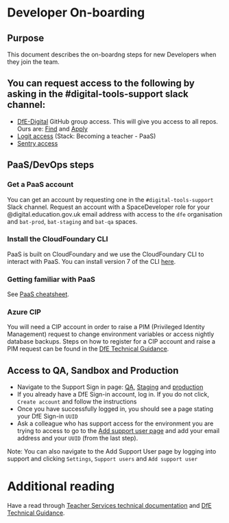 # Developer On-boarding

## Purpose

This document describes the on-boardng steps for new Developers when they join the team.

## You can request access to the following by asking in the #digital-tools-support slack channel:

- [DfE-Digital](https://github.com/DFE-Digital) GitHub group access. This will give you access to all repos. Ours are: [Find](https://github.com/DFE-Digital/find-teacher-training) and [Apply](https://github.com/DFE-Digital/apply-for-teacher-training)
- [Logit access](https://dashboard.logit.io/a/eeeb8311-79d8-49ab-9410-9b6d76b26f72) (Stack: Becoming a teacher - PaaS)
- [Sentry access](https://sentry.io/auth/login/dfe-teacher-services/)

## PaaS/DevOps steps

### Get a PaaS account
You can get an account by requesting one in the `#digital-tools-support` Slack channel. Request an account with a SpaceDeveloper role for your @digital.education.gov.uk email address with access to the `dfe` organisation and `bat-prod`, `bat-staging` and `bat-qa` spaces.

### Install the CloudFoundary CLI
PaaS is built on CloudFoundary and we use the CloudFoundary CLI to interact with PaaS. You can install version 7 of the CLI [here](https://github.com/cloudfoundry/cli#downloads).

### Getting familiar with PaaS
See [PaaS cheatsheet](/docs/paas-cheatsheet.md).

### Azure CIP

You will need a CIP account in order to raise a PIM (Privileged Identity Management) request to change environment variables or access nightly database backups. Steps on how to register for a CIP account and raise a PIM request
can be found in the [DfE Technical Guidance](https://technical-guidance.education.gov.uk/infrastructure/hosting/azure-cip/).

## Access to QA, Sandbox and Production

- Navigate to the Support Sign in page: [QA](https://qa.apply-for-teacher-training.service.gov.uk/support/sign-in), [Staging](https://staging.apply-for-teacher-training.service.gov.uk/support/sign-in) and [production](https://www.apply-for-teacher-training.service.gov.uk/support/sign-in)
- If you already have a DfE Sign-in account, log in. If you do not click, `Create account` and follow the instructions
- Once you have successfully logged in, you should see a page stating your DfE Sign-in `UUID`
- Ask a colleague who has support access for the environment you are trying to access to go to the [Add support user page](https://www.apply-for-teacher-training.service.gov.uk/support/users/support/new) and add your email address and your `UUID` (from the last step).

Note: You can also navigate to the Add Support User page by logging into support and clicking `Settings`, `Support users` and `Add support user`

# Additional reading

Have a read through [Teacher Services technical documentation](https://teacher-services-tech-docs.london.cloudapps.digital/#teacher-services-technical-documentation) and [DfE Technical Guidance](https://technical-guidance.education.gov.uk/).
